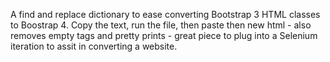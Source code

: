 A find and replace dictionary to ease converting Bootstrap 3 HTML classes to  Boostrap 4.
Copy the text, run the file, then paste then new html - also removes empty tags and pretty prints - great piece to plug into a Selenium iteration to assit in converting a website. 
